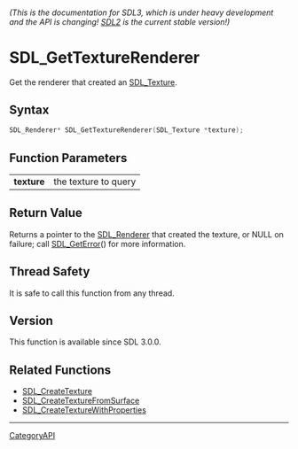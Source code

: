 ###### (This is the documentation for SDL3, which is under heavy development and the API is changing! [SDL2](https://wiki.libsdl.org/SDL2/) is the current stable version!)
# SDL_GetTextureRenderer

Get the renderer that created an [SDL_Texture](SDL_Texture).

## Syntax

```c
SDL_Renderer* SDL_GetTextureRenderer(SDL_Texture *texture);

```

## Function Parameters

|                 |                      |
| --------------- | -------------------- |
| **texture**     | the texture to query |

## Return Value

Returns a pointer to the [SDL_Renderer](SDL_Renderer) that created the
texture, or NULL on failure; call [SDL_GetError](SDL_GetError)() for more
information.

## Thread Safety

It is safe to call this function from any thread.

## Version

This function is available since SDL 3.0.0.

## Related Functions

* [SDL_CreateTexture](SDL_CreateTexture)
* [SDL_CreateTextureFromSurface](SDL_CreateTextureFromSurface)
* [SDL_CreateTextureWithProperties](SDL_CreateTextureWithProperties)

----
[CategoryAPI](CategoryAPI)

